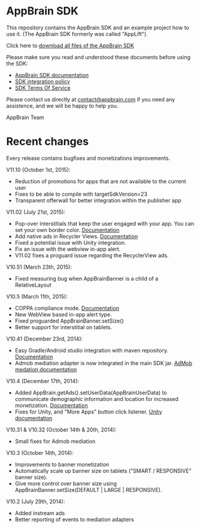 AppBrain SDK
=============

This repository contains the AppBrain SDK and an example project how to use it. (The AppBrain SDK formerly was called "AppLift").

Click here to [download all files of the AppBrain SDK](https://github.com/swisscodemonkeys/appbrain-sdk/zipball/master)

Please make sure you read and understood these documents before  using the SDK:
  
  * [AppBrain SDK documentation](www.appbrain.com/info/help/sdk/index.html)
  * [SDK integration policy](http://www.appbrain.com/info/help/sdk/policy.html)
  * [SDK Terms Of Service](http://www.appbrain.com/info/help/publisher-tos.html)

Please contact us directly at contact@appbrain.com if you need any assistence, and we will be happy to help you.

AppBrain Team


Recent changes
============

Every release contains bugfixes and monetizations improvements.

V11.10 (October 1st, 2015):

  * Reduction of promotions for apps that are not available to the current user
  * Fixes to be able to compile with targetSdkVersion=23
  * Transparent offerwall for better integration within the publisher app

V11.02 (July 21st, 2015):

  * Pop-over interstitials that keep the user engaged with your app. You can set your own border color. [Documentation](http://www.appbrain.com/info/help/sdk/interstitial.html#custom-interstitial-border)
  * Add native ads in Recycler Views. [Documentation](http://www.appbrain.com/info/help/sdk/listviews.html)
  * Fixed a potential issue with Unity integration.
  * Fix an issue with the webview in-app alert.
  * V11.02 fixes a proguard issue regarding the RecyclerView ads.

V10.51 (March 23th, 2015):

  * Fixed measuring bug when AppBrainBanner is a child of a RelativeLayout

V10.5 (March 11th, 2015):

  * COPPA compliance mode. [Documentation](http://www.appbrain.com/info/help/sdk/gettingstarted.html#coppa-compliance)
  * New WebView based in-app alert type.
  * Fixed proguarded AppBrainBanner.setSize()
  * Better support for interstitial on tablets.

V10.41 (December 23rd, 2014):

  * Easy Gradle/Android studio integration with maven repository. [Documentation](http://www.appbrain.com/info/help/sdk/gettingstarted.html)
  * Admob mediation adapter is now integrated in the main SDK jar. [AdMob medation documentation](http://www.appbrain.com/info/help/sdk/admob.html)

V10.4 (December 17th, 2014):

  * Added AppBrain.getAds().setUserData(AppBrainUserData) to communicate demographic information and location for increased monetization. [Documentation](http://www.appbrain.com/info/help/sdk/javadoc/AppBrainUserData.html)
  * Fixes for Unity, and "More Apps" button click listener. [Unity documentation](http://www.appbrain.com/info/help/sdk/unity.html)

V10.31 & V10.32 (October 14th & 20th, 2014):

  * Small fixes for Admob mediation

V10.3 (October 14th, 2014):

  * Improvements to banner monetization
  * Automatically scale up banner size on tablets ("SMART / RESPONSIVE" banner size).
  * Give more control over banner size using AppBrainBanner.setSize(DEFAULT | LARGE | RESPONSIVE).

V10.2 (July 29th, 2014):

  * Added instream ads
  * Better reporting of events to mediation adapters


